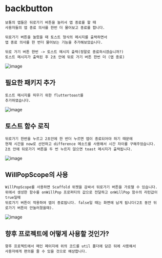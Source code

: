 # backbutton

```
보통의 앱들은 뒤로가기 버튼을 눌러서 앱 종료를 할 때 
사용자들의 앱 종료 의사를 한번 더 물어보고 종료를 합니다.

뒤로가기 버튼을 눌렀을 때 토스트 형식의 메시지를 출력하면서
앱 종료 의사를 한 번더 물어보는 기능을 추가해보았습니다.

뒤로 가기 버튼 한번 -> 토스트 메시지 출력(정말로 종료하시겠습니까?)
토스트 메시지가 출력된 후 2초 안에 뒤로 가기 버튼 한번 더 (앱 종료)
```
![image](https://user-images.githubusercontent.com/58906858/214491243-6a7111c8-da47-402c-80e6-09099e614fc9.png)


## 필요한 패키지 추가
```
토스트 메시지를 띄우기 위한 fluttertoast를
추가하였습니다.  
```
![image](https://user-images.githubusercontent.com/58906858/214489286-4f8dd691-4ced-4671-9d68-a8fa5c65a33d.png)

## 토스트 함수 로직 
```
뒤로가기 한번을 누르고 2초안에 한 번더 누르면 앱이 종료되어야 하기 때문에
현재 시간을 now로 선언하고 difference 메소드를 사용해서 시간 차이를 구해주었습니다.
2초 안에 뒤로가기 버튼을 두 번 누르지 않으면 toast 메시지가 출력됩니다.
```
![image](https://user-images.githubusercontent.com/58906858/214489622-d3b0215e-a37c-4ba8-83fb-ad18d01c318b.png)

## WillPopScope의 사용
```
WillPopScope를 사용하면 Scaffold 위젯을 감싸서 뒤로가기 버튼을 가로챌 수 있습니다.
위에서 생성한 함수를 onWillPop 프로퍼티의 값으로 전달하고 onWillPop 함수의 리턴값이 true일때
뒤로가기 버튼이 작용하여 앱이 종료됩니다. false일 때는 화면에 남게 됩니다(2초 동안 뒤로가기 버튼이 안눌러졌을때).
```
![image](https://user-images.githubusercontent.com/58906858/214491237-0985f6ec-197c-4f7d-951b-4e1bbd392de3.png)

## 향후 프로젝트에 어떻게 사용할 것인가?
```
향후 프로젝트에서 메인 페이지에 위의 코드를 util 폴더에 담은 뒤에 사용해서 
사용자에게 편의를 줄 수 있을 것으로 예상합니다.
```
